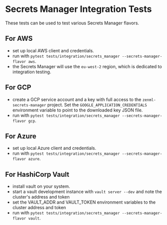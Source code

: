# Secrets Manager Integration Tests

These tests can be used to test various Secrets Manager flavors.

## For AWS

* set up local AWS client and credentials.
* run with `pytest tests/integration/secrets_manager --secrets-manager-flavor aws`.
* the Secrets Manager will use the `eu-west-2` region, which is dedicated to
integration testing.

## For GCP

* create a GCP service account and a key with full access to the
`zenml-secrets-manager` project. Set the `GOOGLE_APPLICATION_CREDENTIALS`
environment variable to point to the downloaded key JSON file.
* run with `pytest tests/integration/secrets_manager --secrets-manager-flavor gcp`.

## For Azure

* set up local Azure client and credentials.
* run with `pytest tests/integration/secrets_manager --secrets-manager-flavor azure`.

## For HashiCorp Vault

* install vault on your system.
* start a vault development instance with `vault server --dev` and note
the cluster's address and token
* set the VAULT_ADDR and VAULT_TOKEN environment variables to the cluster
address and token
* run with `pytest tests/integration/secrets_manager --secrets-manager-flavor vault`.
